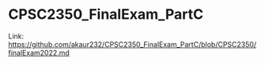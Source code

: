 # CPSC2350_FinalExam_PartC

  Link: https://github.com/akaur232/CPSC2350_FinalExam_PartC/blob/CPSC2350/finalExam2022.md
